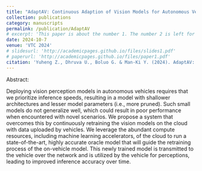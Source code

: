 ```yaml
---
title: "AdaptAV: Continuous Adaption of Vision Models for Autonomous Vehicles Using Cloud-based Oracle"
collection: publications
category: manuscripts
permalink: /publication/AdaptAV
# excerpt: 'This paper is about the number 1. The number 2 is left for future work.'
date: 2024-10-7
venue: 'VTC 2024'
# slidesurl: 'http://academicpages.github.io/files/slides1.pdf'
# paperurl: 'http://academicpages.github.io/files/paper1.pdf'
citation: 'Yuheng Z., Dhruva U., Boluo G. & Man-Ki Y. (2024). AdaptAV: Continuous Adaption of Vision Models for Autonomous Vehicles Using Cloud-based Oracle. Proceedings of the 100th IEEE Vehicular Technology Conference, Oct. 2024'
---
```


Abstract:

Deploying vision perception models in autonomous vehicles requires that we prioritize inference speeds, resulting in a model with shallower architectures and lesser model parameters (i.e., more pruned). Such small models do not generalize well, which could result in poor performance when encountered with novel scenarios. We propose a system that overcomes this by continuously retraining the vision models on the cloud with data uploaded by vehicles. We leverage the abundant compute resources, including machine learning accelerators, of the cloud to run a state-of-the-art, highly accurate oracle model that will guide the retraining process of the on-vehicle model. This newly trained model is transmitted to the vehicle over the network and is utilized by the vehicle for perceptions, leading to improved inference accuracy over time.